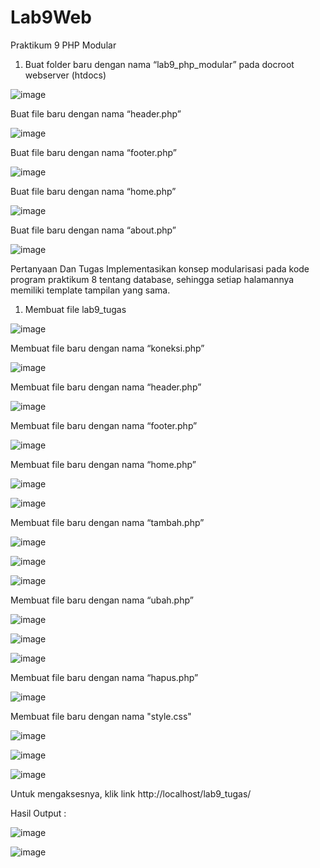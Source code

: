 # Lab9Web

Praktikum 9 PHP Modular

1.	Buat folder baru dengan nama “lab9_php_modular” pada docroot webserver (htdocs)

![image](https://user-images.githubusercontent.com/56398506/121548571-526fc200-ca37-11eb-9337-6e142ef05c4a.png)

Buat file baru dengan nama “header.php”

![image](https://user-images.githubusercontent.com/56398506/121548625-5ef41a80-ca37-11eb-80c4-6b5ee6042f0f.png)

Buat file baru dengan nama “footer.php”

![image](https://user-images.githubusercontent.com/56398506/121548677-69161900-ca37-11eb-9ee9-f1a4a2d66148.png)

Buat file baru dengan nama “home.php”

![image](https://user-images.githubusercontent.com/56398506/121548715-7501db00-ca37-11eb-8007-143868845b56.png)

Buat file baru dengan nama “about.php”

![image](https://user-images.githubusercontent.com/56398506/121548786-83e88d80-ca37-11eb-81d5-d23c90513017.png)


Pertanyaan Dan Tugas
Implementasikan konsep modularisasi pada kode program praktikum 8 tentang database, sehingga setiap halamannya memiliki template tampilan yang sama.

1.	Membuat file lab9_tugas

![image](https://user-images.githubusercontent.com/56398506/121548860-906ce600-ca37-11eb-9a38-24911e5fe80a.png)

Membuat file baru dengan nama “koneksi.php”

![image](https://user-images.githubusercontent.com/56398506/121548952-a24e8900-ca37-11eb-919d-5f881dfdf71e.png)

Membuat file baru dengan nama “header.php”

![image](https://user-images.githubusercontent.com/56398506/121549001-ad091e00-ca37-11eb-8c83-3eb7961c1a5e.png)

Membuat file baru dengan nama “footer.php”

![image](https://user-images.githubusercontent.com/56398506/121549071-bbefd080-ca37-11eb-801d-81eef840908f.png)

Membuat file baru dengan nama “home.php”

![image](https://user-images.githubusercontent.com/56398506/121549758-56e8aa80-ca38-11eb-96c1-b73b441789bc.png)

![image](https://user-images.githubusercontent.com/56398506/121549796-5f40e580-ca38-11eb-9b4d-dead5e49b2a8.png)

Membuat file baru dengan nama “tambah.php”

![image](https://user-images.githubusercontent.com/56398506/121549858-6bc53e00-ca38-11eb-845e-433a670f77a3.png)

![image](https://user-images.githubusercontent.com/56398506/121549879-7089f200-ca38-11eb-852e-f5f69bd55da5.png)

![image](https://user-images.githubusercontent.com/56398506/121549912-75e73c80-ca38-11eb-9df1-21695f2ccb17.png)

Membuat file baru dengan nama “ubah.php”

![image](https://user-images.githubusercontent.com/56398506/121549982-84355880-ca38-11eb-8aec-95ca239cb684.png)

![image](https://user-images.githubusercontent.com/56398506/121549999-8ac3d000-ca38-11eb-909d-9b3b7d65a342.png)

![image](https://user-images.githubusercontent.com/56398506/121550035-91eade00-ca38-11eb-85f7-cbc17f52b80f.png)

Membuat file baru dengan nama “hapus.php”

![image](https://user-images.githubusercontent.com/56398506/121550074-9c0cdc80-ca38-11eb-822d-f3a4aced64e7.png)

Membuat file baru dengan nama "style.css"

![image](https://user-images.githubusercontent.com/56398506/121550143-ad55e900-ca38-11eb-862d-2ac8c1423bd9.png)

![image](https://user-images.githubusercontent.com/56398506/121550166-b2b33380-ca38-11eb-9e6c-12451b0be393.png)

![image](https://user-images.githubusercontent.com/56398506/121550199-b941ab00-ca38-11eb-9705-a6e2eba5eaa2.png)

Untuk mengaksesnya, klik link http://localhost/lab9_tugas/ 

Hasil Output :

![image](https://user-images.githubusercontent.com/56398506/121550242-c3fc4000-ca38-11eb-80de-6e41342f11a3.png)

![image](https://user-images.githubusercontent.com/56398506/121550289-cfe80200-ca38-11eb-99ce-ed3f27023955.png)






